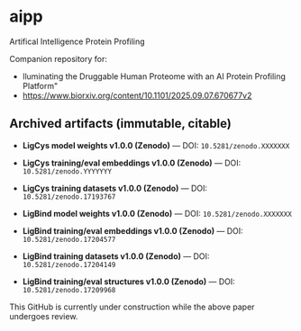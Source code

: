 # aipp
Artifical Intelligence Protein Profiling

Companion repository for:
-  lluminating the Druggable Human Proteome with an AI Protein Profiling Platform"
-  https://www.biorxiv.org/content/10.1101/2025.09.07.670677v2

## Archived artifacts (immutable, citable)

- **LigCys model weights v1.0.0 (Zenodo)** — DOI: `10.5281/zenodo.XXXXXXX`
- **LigCys training/eval embeddings v1.0.0 (Zenodo)** — DOI: `10.5281/zenodo.YYYYYYY`
- **LigCys training datasets v1.0.0 (Zenodo)**  — DOI: `10.5281/zenodo.17193767`
  
- **LigBind model weights v1.0.0 (Zenodo)** — DOI: `10.5281/zenodo.XXXXXXX`
- **LigBind training/eval embeddings v1.0.0 (Zenodo)** — DOI: `10.5281/zenodo.17204577`
- **LigBind training datasets v1.0.0 (Zenodo)** — DOI: `10.5281/zenodo.17204149`
- **LigBind training/eval structures v1.0.0 (Zenodo)** — DOI: `10.5281/zenodo.17209968`

This GitHub is currently under construction while the above paper undergoes review.
